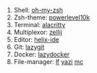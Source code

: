 1. Shell: [oh-my-zsh](https://ohmyz.sh/)
2. Zsh-theme: [powerlevel10k](https://github.com/romkatv/powerlevel10k)
3. Terminal: [alacritty](https://github.com/alacritty/alacritty)
4. Multiplexor: [zellij](https://github.com/zellij-org/zellij)
5. Editor: [helix-ide](https://github.com/Devil666face/helix-ide)
6. Git: [lazygit](https://github.com/jesseduffield/lazygit)
7. Docker: [lazydocker](https://github.com/jesseduffield/lazydocker)
8. File-manager: [lf](https://github.com/gokcehan/lf) [yazi](https://github.com/sxyazi/yazi) [mc](https://midnight-commander.org/)
